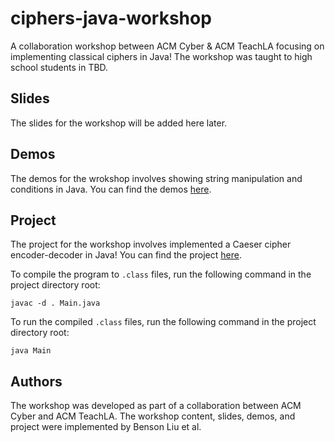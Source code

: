 # ciphers-java-workshop
A collaboration workshop between ACM Cyber & ACM TeachLA focusing on implementing classical ciphers in Java! The workshop was taught to high school students in TBD.

## Slides
The slides for the workshop will be added here later.

## Demos
The demos for the wrokshop involves showing string manipulation and conditions in Java. You can find the demos [here](./demos/README.md).

## Project
The project for the workshop involves implemented a Caeser cipher encoder-decoder in Java! You can find the project [here](./project/README.md).

To compile the program to `.class` files, run the following command in the project directory root:
```
javac -d . Main.java
```

To run the compiled `.class` files, run the following command in the project directory root:
```
java Main
```

## Authors
The workshop was developed as part of a collaboration between ACM Cyber and ACM TeachLA. The workshop content, slides, demos, and project were implemented by Benson Liu et al.